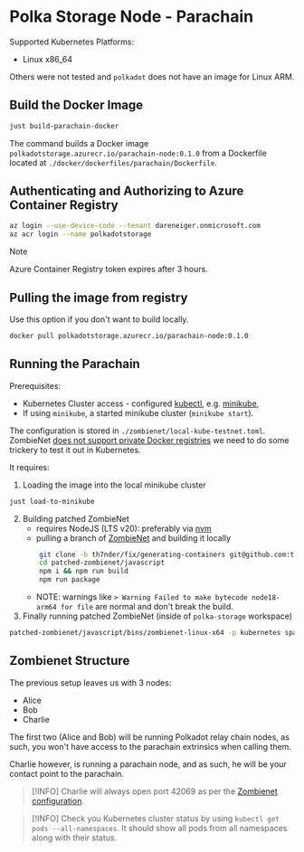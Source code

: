 # Polka Storage Node - Parachain

Supported Kubernetes Platforms:
- Linux x86_64

Others were not tested and `polkadot` does not have an image for Linux ARM.

## Build the Docker Image

```bash
just build-parachain-docker
```

The command builds a Docker image `polkadotstorage.azurecr.io/parachain-node:0.1.0` from a Dockerfile located at `./docker/dockerfiles/parachain/Dockerfile`.

## Authenticating and Authorizing to Azure Container Registry

```bash
az login --use-device-code --tenant dareneiger.onmicrosoft.com
az acr login --name polkadotstorage
```

> [!NOTE]
> Azure Container Registry token expires after 3 hours.

## Pulling the image from registry

Use this option if you don't want to build locally.

```bash
docker pull polkadotstorage.azurecr.io/parachain-node:0.1.0
```

## Running the Parachain

Prerequisites:
- Kubernetes Cluster access - configured [kubectl](https://kubernetes.io/docs/tasks/tools/#kubectl), e.g. [minikube](https://minikube.sigs.k8s.io/docs/start/),
- If using `minikube`, a started minikube cluster (`minikube start`).

The configuration is stored in `./zombienet/local-kube-testnet.toml`.
ZombieNet [does not support private Docker registries](https://github.com/paritytech/zombienet/issues/1829) we need to do some trickery to test it out in Kubernetes.

It requires:
1. Loading the image into the local minikube cluster
```bash
just load-to-minikube
```
2. Building patched ZombieNet
    - requires NodeJS (LTS v20): preferably via [nvm](https://nodejs.org/en/download/package-manager)
    - pulling a branch of [ZombieNet](https://github.com/paritytech/zombienet/pull/1830) and building it locally
    ```bash
        git clone -b th7nder/fix/generating-containers git@github.com:th7nder/zombienet.git patched-zombienet
        cd patched-zombienet/javascript
        npm i && npm run build
        npm run package
    ```
    - NOTE: warnings like `> Warning Failed to make bytecode node18-arm64 for file` are normal and don't break the build.
3. Finally running patched ZombieNet (inside of `polka-storage` workspace)
```bash
patched-zombienet/javascript/bins/zombienet-linux-x64 -p kubernetes spawn zombienet/local-kube-testnet.toml
```

## Zombienet Structure

The previous setup leaves us with 3 nodes:
* Alice
* Bob
* Charlie

The first two (Alice and Bob) will be running Polkadot relay chain nodes, as such,
you won't have access to the parachain extrinsics when calling them.

Charlie however, is running a parachain node, and as such, he will be your contact point to the parachain.

> [!INFO]
> Charlie will always open port 42069 as per the [Zombienet configuration](zombienet/local-kube-testnet.toml).

> [!INFO]
> Check you Kubernetes cluster status by using `kubectl get pods --all-namespaces`.
> It should show all pods from all namespaces along with their status.
